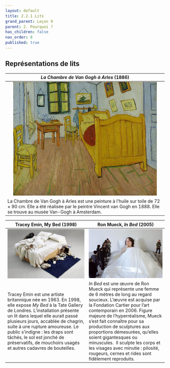 ```yaml
---
layout: default
title: 2.2.1 Lits
grand_parent: Leçon 9
parent: 2. Pourquoi ?
has_children: false
nav_order: 8
published: true
---
```

## Représentations de lits

| _La Chambre de Van Gogh à Arles_ (1886)   | 
|------------------ |
| <center><a href="../../assets/img/art/vangogh - chambre.jpeg" target="_blank"><img src="../../assets/img/art/vangogh - chambre.jpeg" style="zoom:60%;" /></a></center>  |
| La Chambre de Van Gogh à Arles est une peinture à l'huile sur toile de 72 × 90 cm. Elle a été réalisée par le peintre Vincent van Gogh en 1888. Elle se trouve au musée Van-Gogh à Amsterdam. |

| Tracey Emin, My Bed (1998) | Ron Mueck, *In Bed* (2005)   |
| ---------------------- | ------------------ | 
| <a href="../../assets/img/art/emin-bed.jpeg" target="_blank"><img src="../../assets/img/art/emin-bed.jpeg" style="zoom:120%;" />  | <a href="../../assets/img/art/mueck-inbed.jpeg" target="_blank"><img src="../../assets/img/art/mueck-inbed.jpeg" style="zoom:80%;" />  |
|  Tracey Emin est une artiste britannique née en 1963. En 1998, elle expose _My Bed_ à la Tate Gallery de Londres. L’installation présente un lit dans lequel elle aurait passé plusieurs jours, accablée de chagrin, suite à une rupture amoureuse. Le public s’indigne : les draps sont tâchés, le sol est jonché de préservatifs, de mouchoirs usagés et autres cadavres de bouteilles. | _In Bed_ est une œuvre de Ron Mueck qui représente une femme de 6 mètres de long au regard soucieux. L’œuvre est acquise par la Fondation Cartier pour l’art contemporain en 2006. Figure majeure de l’hyperréalisme, Mueck s’est fait connaître pour sa production de sculptures aux proportions démesurées, qu’elles soient gigantesques ou minuscules.  Il sculpte les corps et les visages avec minutie : pilosité, rougeurs, cernes et rides sont fidèlement reproduits. |

